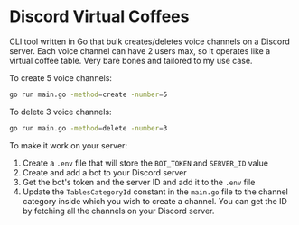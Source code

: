 # Discord Virtual Coffees

CLI tool written in Go that bulk creates/deletes voice channels on a Discord server. Each voice channel can have 2 users max, so it operates like a virtual coffee table.  Very bare bones and tailored to my use case.

To create 5 voice channels:

```bash
go run main.go -method=create -number=5
```

To delete 3 voice channels:

```bash
go run main.go -method=delete -number=3
```

To make it work on your server:

1. Create a `.env` file that will store the `BOT_TOKEN` and `SERVER_ID` value
2. Create and add a bot to your Discord server
3. Get the bot's token and the server ID and add it to the `.env` file
4. Update the `TablesCategoryId` constant in the `main.go` file to the channel category inside which you wish to create a channel. You can get the ID by fetching all the channels on your Discord server.
